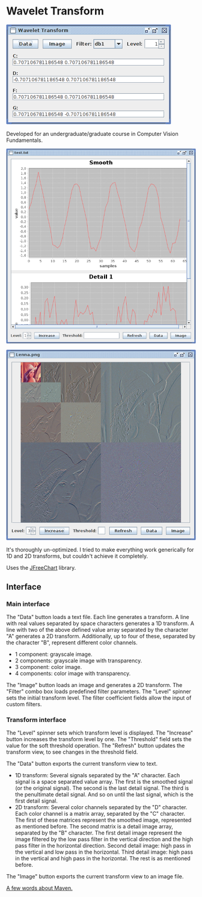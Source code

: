 # Wavelet Transform

![main GUI](image/GUI/main.png)

Developed for an undergraduate/graduate course in Computer Vision Fundamentals.

![1D transform GUI](image/GUI/transform/1D.png)

![2D transform GUI; I didn't actually wanted to use Lena because of sexism and what not, but the image was readily available and there are Wavelet transforms of this image on Google Images, so it's easy to compare results](image/GUI/transform/2D.png)

It's thoroughly un-optimized. I tried to make everything work generically for 1D and 2D transforms, but couldn't achieve it completely.

Uses the [JFreeChart](http://www.jfree.org/jfreechart/) library.

## Interface

### Main interface

The "Data" button loads a text file. Each line generates a transform.
A line with real values separated by space characters generates a 1D transform.
A line with two of the above defined value array separated by the character "A" generates a 2D transform. Additionally, up to four of these, separated by the character "B", represent different color channels.

* 1 component: grayscale image.
* 2 components: grayscale image with transparency.
* 3 component: color image.
* 4 components: color image with transparency.

The "Image" button loads an image and generates a 2D transform.
The "Filter" combo box loads predefined filter parameters.
The "Level" spinner sets the initial transform level.
The filter coefficient fields allow the input of custom filters.

### Transform interface

The "Level" spinner sets which transform level is displayed.
The "Increase" button increases the transform level by one.
The "Threshold" field sets the value for the soft threshold operation.
The "Refresh" button updates the transform view, to see changes in the threshold field.

The "Data" button exports the current transform view to text.
* 1D transform: Several signals separated by the "A" character. Each signal is a space separated value array. The first is the smoothed signal (or the original signal). The second is the last detail signal. The third is the penultimate detail signal. And so on until the last signal, which is the first detail signal.
* 2D transform: Several color channels separated by the "D" character. Each color channel is a matrix array, separated by the "C" character. The first of these matrices represent the smoothed image, represented as mentioned before. The second matrix is a detail image array, separated by the "B" character. The first detail image represent the image filtered by the low pass filter in the vertical direction and the high pass filter in the horizontal direction. Second detail image: high pass in the vertical and low pass in the horizontal. Third detail image: high pass in the vertical and high pass in the horizontal. The rest is as mentioned before.

The "Image" button exports the current transform view to an image file.

[A few words about Maven.](https://gist.github.com/GuiRitter/1834bd024756e08ab422026a7cd24605)
